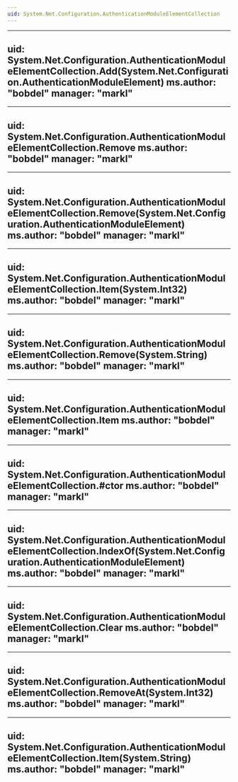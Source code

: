 ```yaml
---
uid: System.Net.Configuration.AuthenticationModuleElementCollection
---
```


---
uid: System.Net.Configuration.AuthenticationModuleElementCollection.Add(System.Net.Configuration.AuthenticationModuleElement)
ms.author: "bobdel"
manager: "markl"
---

---
uid: System.Net.Configuration.AuthenticationModuleElementCollection.Remove
ms.author: "bobdel"
manager: "markl"
---

---
uid: System.Net.Configuration.AuthenticationModuleElementCollection.Remove(System.Net.Configuration.AuthenticationModuleElement)
ms.author: "bobdel"
manager: "markl"
---

---
uid: System.Net.Configuration.AuthenticationModuleElementCollection.Item(System.Int32)
ms.author: "bobdel"
manager: "markl"
---

---
uid: System.Net.Configuration.AuthenticationModuleElementCollection.Remove(System.String)
ms.author: "bobdel"
manager: "markl"
---

---
uid: System.Net.Configuration.AuthenticationModuleElementCollection.Item
ms.author: "bobdel"
manager: "markl"
---

---
uid: System.Net.Configuration.AuthenticationModuleElementCollection.#ctor
ms.author: "bobdel"
manager: "markl"
---

---
uid: System.Net.Configuration.AuthenticationModuleElementCollection.IndexOf(System.Net.Configuration.AuthenticationModuleElement)
ms.author: "bobdel"
manager: "markl"
---

---
uid: System.Net.Configuration.AuthenticationModuleElementCollection.Clear
ms.author: "bobdel"
manager: "markl"
---

---
uid: System.Net.Configuration.AuthenticationModuleElementCollection.RemoveAt(System.Int32)
ms.author: "bobdel"
manager: "markl"
---

---
uid: System.Net.Configuration.AuthenticationModuleElementCollection.Item(System.String)
ms.author: "bobdel"
manager: "markl"
---
